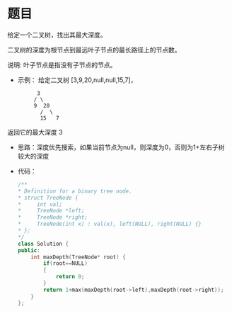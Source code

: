 # 题目
给定一个二叉树，找出其最大深度。

二叉树的深度为根节点到最远叶子节点的最长路径上的节点数。

说明: 叶子节点是指没有子节点的节点。

* 示例：
给定二叉树 [3,9,20,null,null,15,7]，

            3
           / \
           9  20
             /  \
             15   7

返回它的最大深度 3 

* 思路：深度优先搜索，如果当前节点为null，则深度为0，否则为1+左右子树较大的深度


* 代码：
    ```C++
    /**
    * Definition for a binary tree node.
    * struct TreeNode {
    *     int val;
    *     TreeNode *left;
    *     TreeNode *right;
    *     TreeNode(int x) : val(x), left(NULL), right(NULL) {}
    * };
    */
    class Solution {
    public:
        int maxDepth(TreeNode* root) {
            if(root==NULL)
            {
                return 0;
            }
            return 1+max(maxDepth(root->left),maxDepth(root->right));
        }
    };
    ```